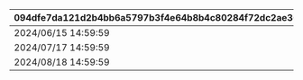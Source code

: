 |094dfe7da121d2b4bb6a5797b3f4e64b8b4c80284f72dc2ae3654a8fb0c77e85|82936566d9379a05c6bb527c393f2e56f05ad3dfb68a454c97b7e303173285ef|90bed5350e59edd2b01951cc5c9dbe71a83c72776c3f157aaa83f68d0bb1c9c5|a51a8806aaf78c934b6ae26f13c314fdc2aa13e4010676d2771da7f5ae200bfb|b71fc7548755b6df059d128eff73812e61fa582b13267f7cff5e560523bc470d|
| --- | --- | --- | --- | --- |
|2024/06/15 14:59:59|2024/06/08 12:00:00|2024/06/09 20:59:59|2024/06/05 12:00:00|1001|
|2024/07/17 14:59:59|2024/07/12 12:00:00|2024/07/13 20:59:59|2024/07/09 12:00:00|1002|
|2024/08/18 14:59:59|2024/08/13 12:00:00|2024/08/14 20:59:59|2024/08/10 12:00:00|1003|